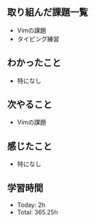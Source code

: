 ## 取り組んだ課題一覧
- Vimの課題
- タイピング練習
## わかったこと
- 特になし
## 次やること
- Vimの課題
## 感じたこと
- 特になし
## 学習時間
- Today: 2h
- Total: 365.25h